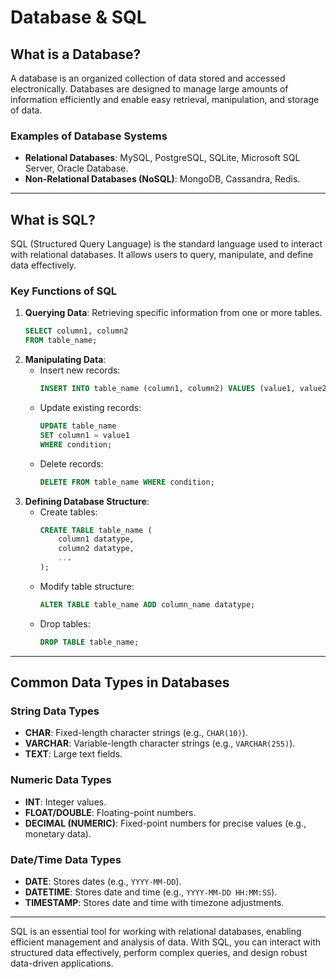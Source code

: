 # **Database & SQL**

## **What is a Database?**
A database is an organized collection of data stored and accessed electronically. Databases are designed to manage large amounts of information efficiently and enable easy retrieval, manipulation, and storage of data.

### **Examples of Database Systems**
- **Relational Databases**: MySQL, PostgreSQL, SQLite, Microsoft SQL Server, Oracle Database.
- **Non-Relational Databases (NoSQL)**: MongoDB, Cassandra, Redis.

---

## **What is SQL?**
SQL (Structured Query Language) is the standard language used to interact with relational databases. It allows users to query, manipulate, and define data effectively.

### **Key Functions of SQL**
1. **Querying Data**: Retrieving specific information from one or more tables.
   ```sql
   SELECT column1, column2
   FROM table_name;
   ```
2. **Manipulating Data**:
   - Insert new records: 
     ```sql
     INSERT INTO table_name (column1, column2) VALUES (value1, value2);
     ```
   - Update existing records:
     ```sql
     UPDATE table_name
     SET column1 = value1
     WHERE condition;
     ```
   - Delete records:
     ```sql
     DELETE FROM table_name WHERE condition;
     ```
3. **Defining Database Structure**:
   - Create tables:
     ```sql
     CREATE TABLE table_name (
         column1 datatype,
         column2 datatype,
         ...
     );
     ```
   - Modify table structure:
     ```sql
     ALTER TABLE table_name ADD column_name datatype;
     ```
   - Drop tables:
     ```sql
     DROP TABLE table_name;
     ```

---

## **Common Data Types in Databases**

### **String Data Types**
- **CHAR**: Fixed-length character strings (e.g., `CHAR(10)`).
- **VARCHAR**: Variable-length character strings (e.g., `VARCHAR(255)`).
- **TEXT**: Large text fields.

### **Numeric Data Types**
- **INT**: Integer values.
- **FLOAT/DOUBLE**: Floating-point numbers.
- **DECIMAL (NUMERIC)**: Fixed-point numbers for precise values (e.g., monetary data).

### **Date/Time Data Types**
- **DATE**: Stores dates (e.g., `YYYY-MM-DD`).
- **DATETIME**: Stores date and time (e.g., `YYYY-MM-DD HH:MM:SS`).
- **TIMESTAMP**: Stores date and time with timezone adjustments.

---

SQL is an essential tool for working with relational databases, enabling efficient management and analysis of data. With SQL, you can interact with structured data effectively, perform complex queries, and design robust data-driven applications.
